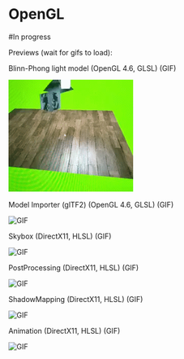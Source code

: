 # OpenGL
#In progress

Previews (wait for gifs to load):

Blinn-Phong light model (OpenGL 4.6, GLSL) (GIF)

![GIF](Preview/Learning-OpenGL/Blinn-Phong_lightModel.gif "Blinn-Phong light model")

Model Importer (glTF2) (OpenGL 4.6, GLSL) (GIF)

![GIF](Preview/Learning-OpenGL/Sawmill.gif "Blinn-Phong light model")

Skybox (DirectX11, HLSL) (GIF)

![GIF](Preview/Realtime-3D-Rendering-Paul-Varcholik/skybox.gif "Skybox")

PostProcessing (DirectX11, HLSL) (GIF)

![GIF](Preview/Realtime-3D-Rendering-Paul-Varcholik/postprocessing.gif "PostProcessing")

ShadowMapping (DirectX11, HLSL) (GIF)

![GIF](Preview/Realtime-3D-Rendering-Paul-Varcholik/shadowmapping.gif "ShadowMapping")

Animation (DirectX11, HLSL) (GIF)

![GIF](Preview/Realtime-3D-Rendering-Paul-Varcholik/animation.gif "Animation")
